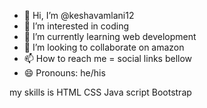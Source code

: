 - 👋 Hi, I’m @keshavamlani12
- 👀 I’m interested in coding
- 🌱 I’m currently learning web development
- 💞️ I’m looking to collaborate on amazon
- 📫 How to reach me = social links bellow
- 😄 Pronouns:  he/his


<!---
keshavamlani12/instagram_clone is a ✨ special ✨ repository because its `README.md` (this file) appears on your GitHub profile.
You can click the Preview link to take a look at your changes.
--->
my skills is
HTML
CSS
Java script
Bootstrap
